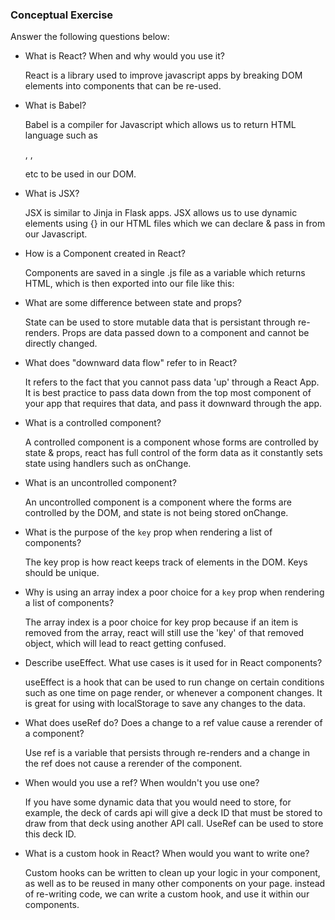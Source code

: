 ### Conceptual Exercise

Answer the following questions below:

- What is React? When and why would you use it?

    React is a library used to improve javascript apps by breaking DOM elements into components that can be re-used.

- What is Babel?
    
    Babel is a compiler for Javascript which allows us to return HTML language such as <div>, <span>, <p> etc to be used in our DOM.

- What is JSX?

    JSX is similar to Jinja in Flask apps. JSX allows us to use dynamic elements using {} in our HTML files which we can declare & pass in from our Javascript. 

- How is a Component created in React?

    Components are saved in a single .js file as a variable which returns HTML, which is then exported into our file like this: <Component />

- What are some difference between state and props?

    State can be used to store mutable data that is persistant through re-renders. Props are data passed down to a component and cannot be directly changed.

- What does "downward data flow" refer to in React?

    It refers to the fact that you cannot pass data 'up' through a React App. It is best practice to pass data down from the top most component of your app that requires that data, and pass it downward through the app.

- What is a controlled component?

    A controlled component is a component whose forms are controlled by state & props, react has full control of the form data as it constantly sets state using handlers such as onChange.

- What is an uncontrolled component?

    An uncontrolled component is a component where the forms are controlled by the DOM, and state is not being stored onChange.

- What is the purpose of the `key` prop when rendering a list of components?

    The key prop is how react keeps track of elements in the DOM. Keys should be unique.

- Why is using an array index a poor choice for a `key` prop when rendering a list of components?

    The array index is a poor choice for key prop because if an item is removed from the array, react will still use the 'key' of that removed object, which will lead to react getting confused.

- Describe useEffect.  What use cases is it used for in React components?

    useEffect is a hook that can be used to run change on certain conditions such as one time on page render, or whenever a component changes. It is great for using with localStorage to save any changes to the data.

- What does useRef do?  Does a change to a ref value cause a rerender of a component?

    Use ref is a variable that persists through re-renders and a change in the ref does not cause a rerender of the component.

- When would you use a ref? When wouldn't you use one?

    If you have some dynamic data that you would need to store, for example, the deck of cards api will give a deck ID that must be stored to draw from that deck using another API call. UseRef can be used to store this deck ID.

- What is a custom hook in React? When would you want to write one?

    Custom hooks can be written to clean up your logic in your component, as well as to be reused in many other components on your page. instead of re-writing code, we can write a custom hook, and use it within our components.

